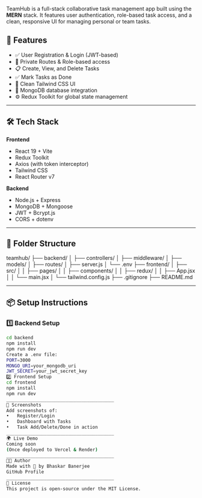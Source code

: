 TeamHub is a full-stack collaborative task management app built using the **MERN** stack. It features user authentication, role-based task access, and a clean, responsive UI for managing personal or team tasks.

## 🌟 Features

- ✅ User Registration & Login (JWT-based)
- 🔐 Private Routes & Role-based access
- 📋 Create, View, and Delete Tasks
- ✅ Mark Tasks as Done
- 🧼 Clean Tailwind CSS UI
- 💾 MongoDB database integration
- ⚙️ Redux Toolkit for global state management

---

## 🛠 Tech Stack

**Frontend**
- React 19 + Vite
- Redux Toolkit
- Axios (with token interceptor)
- Tailwind CSS
- React Router v7

**Backend**
- Node.js + Express
- MongoDB + Mongoose
- JWT + Bcrypt.js
- CORS + dotenv

---

## 📂 Folder Structure

teamhub/
├── backend/
│ ├── controllers/
│ ├── middleware/
│ ├── models/
│ ├── routes/
│ ├── server.js
│ └── .env
├── frontend/
│ ├── src/
│ │ ├── pages/
│ │ ├── components/
│ │ ├── redux/
│ │ ├── App.jsx
│ │ └── main.jsx
│ └── tailwind.config.js
├── .gitignore
├── README.md

---

## 📦 Setup Instructions

### 1️⃣ Backend Setup

```bash
cd backend
npm install
npm run dev
Create a .env file:
PORT=3000
MONGO_URI=your_mongodb_uri
JWT_SECRET=your_jwt_secret_key
2️⃣ Frontend Setup
cd frontend
npm install
npm run dev
________________________________________
📸 Screenshots
Add screenshots of:
•	Register/Login
•	Dashboard with Tasks
•	Task Add/Delete/Done in action
________________________________________
🌍 Live Demo
Coming soon
(Once deployed to Vercel & Render)
________________________________________
👨‍💻 Author
Made with 💙 by Bhaskar Banerjee
GitHub Profile
________________________________________
🧿 License
This project is open-source under the MIT License.
